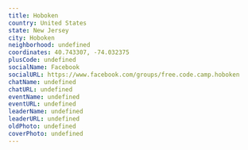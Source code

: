 ```yaml
---
title: Hoboken
country: United States
state: New Jersey
city: Hoboken
neighborhood: undefined
coordinates: 40.743307, -74.032375
plusCode: undefined
socialName: Facebook
socialURL: https://www.facebook.com/groups/free.code.camp.hoboken
chatName: undefined
chatURL: undefined
eventName: undefined
eventURL: undefined
leaderName: undefined
leaderURL: undefined
oldPhoto: undefined
coverPhoto: undefined
---
```

